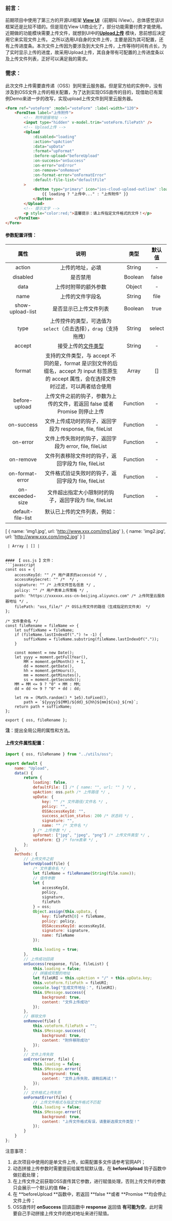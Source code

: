 ### 前言：
前期项目中使用了第三方的开源UI框架 [**View UI**](https://www.iviewui.com/docs/introduce)（前期叫 iView）。总体感觉该UI框架还是比较不错的。但是现在View UI商业化了，部分功能需要付费才能使用。近期做的功能模块需要上传文件，就想到UI中的[**Upload上传**](https://www.iviewui.com/components/upload) 模块，思前想后决定用它来实现文件上传。
之所以选用UI自身的文件上传，主要是因为其可配置，还有上传进度条。本次文件上传因为要涉及到大文件上传，上传等待时间有点长，为了实时显示上传的进度，故采用Upload上传，其自身带有可配置的上传进度条以及上传文件列表，正好可以满足我的需求。
### 需求：
此次文件上传需要直传递（OSS）到阿里云服务器。但是官方给的实例中，没有涉及到OSS文件上传的相关配置，为了达到实现OSS直传的目的，现借助已有案例Demo来进一步的改写，实现upload上传文件到阿里云服务器。
```html
<Form ref="voteForm" :model="voteForm" :label-width="120">
	<FormItem label="上传附件">
		<!-- 附件链接地址 -->
		<input type="hidden" v-model.trim="voteForm.filePath" />
		<!-- Upload上传 -->
		<Upload 
			:disabled="loading" 
			:action="upAction" 
			:data="upData" 
			:format="upFormat" 
			:before-upload="beforeUpload"
			:on-success="onSuccess" 
			:on-error="onError" 
			:on-remove="onRemove" 
			:on-format-error="onFormatError"
			:default-file-list="defaultFile"
		>
			<Button type="primary" icon="ios-cloud-upload-outline" :loading="loading">
				{{ loading ? "上传中..." : "上传附件" }}
			</Button>
		</Upload>
		<!-- 提示文字 -->
		<p style="color:red;">温馨提示：请上传指定文件格式的文件！</p>
	</FormItem>
</Form>
```

#### 参数配置详情：
| 属性 | 说明 | 类型 | 默认值 |
| :---: | :---: | :---: | :---: |
| action | 上传的地址，必填 | String | - |
| disabled  | 是否禁用 | Boolean | false |
| data | 上传时附带的额外参数 | Object | - |
| name | 上传的文件字段名 | String | file |
| show-upload-list | 是否显示已上传文件列表 | Boolean | true |
| type | 上传控件的类型，可选值为 `select`（点击选择），`drag`（支持拖拽） | String | select |
| accept | 接受上传的[文件类型](https://developer.mozilla.org/en-US/docs/Web/HTML/Element/input#attr-accept) | String | - |
| format | 支持的文件类型，与 accept 不同的是，format 是识别文件的后缀名，accept 为 input 标签原生的 accept 属性，会在选择文件时过滤，可以两者结合使用 | Array | [] |
| before-upload | 上传文件之前的钩子，参数为上传的文件，若返回 false 或者 Promise 则停止上传 | Function | - |
| on-success | 文件上传成功时的钩子，返回字段为 response, file, fileList | Function | - |
| on-error | 文件上传失败时的钩子，返回字段为 error, file, fileList | Function | - |
| on-remove | 文件列表移除文件时的钩子，返回字段为 file, fileList | Function | - |
| on-format-error | 文件格式验证失败时的钩子，返回字段为 file, fileList | Function | - |
| on-exceeded-size | 文件超出指定大小限制时的钩子，返回字段为 file, fileList | Function | - |
| default-file-list | 默认已上传的文件列表，例如：```
[
    {
        name: 'img1.jpg',
        url: 'http://www.xxx.com/img1.jpg'
    },
    {
        name: 'img2.jpg',
        url: 'http://www.xxx.com/img2.jpg'
    }
]
```
 | Array | [] |


#### 【 oss.js 】文件：
```javascript
const oss = {
	accessKeyId: "" /* 用户请求的accessid */ ,
	accessKeySecret: "" /*  */ ,
	signature: "" /* 上传文件签名信息 */ ,
	policy: "" /* 用户表单上传策略 */ ,
	path: "https://xxxxxx.oss-cn-beijing.aliyuncs.com" /* 上传阿里云服务器地址 */ ,
	filePath: "oss_file/" /* OSS上传文件的路径（生成指定的文件夹） */
};

/* 文件重命名 */
const fileRename = fileName => {
	let suffixName = fileName;
	if (fileName.lastIndexOf(".") != -1) {
		suffixName = fileName.substring(fileName.lastIndexOf("."));
	}

	const moment = new Date();
	let yyyy = moment.getFullYear(),
		MM = moment.getMonth() + 1,
		dd = moment.getDate(),
		hh = moment.getHours(),
		mm = moment.getMinutes(),
		ss = moment.getSeconds();
	MM = MM <= 9 ? "0" + MM : MM;
	dd = dd <= 9 ? "0" + dd : dd;

	let rm = (Math.random() * 1e5).toFixed(),
		path = `${yyyy}${MM}/${dd}_${hh}${mm}${ss}_${rm}`;
	return path + suffixName;
};

export { oss, fileRename };
```
**注**：提出全局公用的属性和方法。
#### 上传文件属性配置：
```javascript
import { oss, fileRename } from "../utils/oss";

export default {
	name: "Upload",
	data() {
		return {
			loading: false,
			defaultFile: [] /* { name: "", url: "" } */ ,
			upAction: oss.path /* 上传路径 */ ,
			upData: {
				key: "" /* 文件路径/文件名 */ ,
				policy: "",
				OSSAccessKeyId: "",
				success_action_status: 200 /* 状态码 */ ,
				signature: "",
				name: "" /* 文件名 */
			} /* 上传参数 */ ,
			upFormat: ["jpg", "jpeg", "png"] /* 上传文件类型 */ ,
			voteForm: {} /* form表单 */ ,
		};
	},
	methods: {
		// 上传文件之前
		beforeUpload(file) {
			/* 文件重命名 */
			let fileName = fileRename(String(file.name));
			// 值传参数
			let {
				accessKeyId,
				policy,
				signature,
				filePath
			} = oss;
			Object.assign(this.upData, {
				key: filePath[0] + fileName,
				policy: policy,
				OSSAccessKeyId: accessKeyId,
				signature: signature,
				name: fileName
			});

			this.loading = true;
		},
		// 上传成功回调
		onSuccess(response, file, fileList) {
			this.loading = false;
			// 拼接成完整的地址
			let fileURI = this.upAction + "/" + this.upData.key;
			this.voteForm.filePath = fileURI;
			console.log("生成文件地址：", fileURI);
			this.$Message.success({
				background: true,
				content: "文件上传成功"
			});
		},
		// 移除文件
		onRemove(file) {
			this.voteForm.filePath = "";
			this.$Message.success({
				background: true,
				content: "附件移除成功"
			});
		},
		// 文件上传失败
		onError(error, file) {
			this.loading = false;
			this.$Message.error({
				background: true,
				content: "文件上传失败，请稍后再试！"
			});
		},
		// 文件格式上传失败
		onFormatError(file) {
			// 上传文件格式与指定文件格式不匹配
			this.loading = false;
			this.$Message.error({
				background: true,
				content: "上传文件格式有误，请重新选择文件类型！"
			});
		}
	}
};
```
注意事项：

1. 此次项目中使用的是单文件上传，如需配置多文件请参考官网API；
2. 动态拼接上传参数时需要提前给属性赋默认值，在 **beforeUpload** 钩子函数中做拦截处理；
3. 在上传文件之前获取OSS直传其它参数，进行赋值处理，否则上传文件的参数只会展示一个默认的值 **file**；
4. 在 **beforeUpload **函数中，若返回 **false **或者 **Promise **均会停止文件上传；
5. OSS直传时 **onSuccess** 回调函数中 **response** 返回值 **有可能为空**，此时需要自己手动拼接上传文件的绝对地址来进行赋值。
